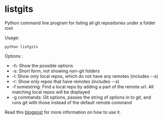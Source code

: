 # listgits
Python command line program for listing all git repositories under a folder root

Usage:

```
python listgits
```

Options :

* -h: Show the possible options
* -s: Short form, not showing non-git folders
* -l: Show only local repos, which do not have any remotes (includes --s)
* -r: Show only repos that have remotes (includes --s)
* -f somestring: Find a local repo by adding a part of the remote url. All matching local repos will be displayed
* -g commands: Git options, passes the string of options in to git, and runs git with those instead of the default remote command


Read this [blogpost](http://hermit.no/how-to-list-git-repositores-under-a-common-folder-root/) for more information on how to use it.


